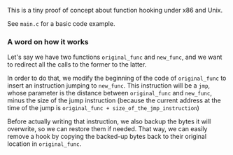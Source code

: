 This is a tiny proof of concept about function hooking under x86 and Unix.

See `main.c` for a basic code example.

### A word on how it works
Let's say we have two functions `original_func` and `new_func`, and we want to redirect all the calls to the former to the latter.

In order to do that, we modify the beginning of the code of `original_func` to insert an instruction jumping to `new_func`.
This instruction will be a `jmp`, whose parameter is the distance between `original_func` and `new_func`, minus the size of the jump instruction (because the current address at the time of the jump is `original_func + size_of_the_jmp_instruction`)

Before actually writing that instruction, we also backup the bytes it will overwrite, so we can restore them if needed.
That way, we can easily remove a hook by copying the backed-up bytes back to their original location in `original_func`.
